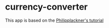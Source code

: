 # currency-converter
This app is based on the [Philipplackner's tutorial](https://github.com/philipplackner/CurrencyConverter)
